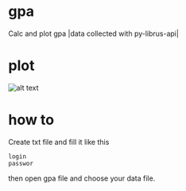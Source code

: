 # gpa
Calc and plot gpa |data collected with py-librus-api|

# plot 
 ![alt text](https://i.imgur.com/CZQl0y6.png)
 
 # how to
 Create txt file and fill it like this
```
login
passwor
```
then open gpa file and choose your data file.
